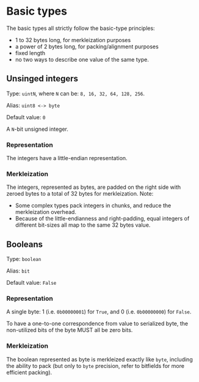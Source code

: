 # Basic types

The basic types all strictly follow the basic-type principles:
- 1 to 32 bytes long, for merkleization purposes
- a power of 2 bytes long, for packing/alignment purposes
- fixed length
- no two ways to describe one value of the same type.

## Unsinged integers

Type: `uintN`, where `N` can be: `8, 16, 32, 64, 128, 256`.

Alias: `uint8 <-> byte`

Default value: `0`

A `N`-bit unsigned integer.

### Representation

The integers have a little-endian representation.

### Merkleization

The integers, represented as bytes, are padded on the right side with zeroed bytes to a total of 32 bytes for merkleization.
Note:
 - Some complex types pack integers in chunks, and reduce the merkleization overhead.
 - Because of the little-endianness and right-padding, equal integers of different bit-sizes all map to the same 32 bytes value.


## Booleans

Type: `boolean`

Alias: `bit`

Default value: `False` 

### Representation

A single byte: 1 (i.e. `0b00000001`) for `True`, and 0 (i.e. `0b00000000`) for `False`.

To have a one-to-one correspondence from value to serialized byte, the non-utilized bits of the byte MUST all be zero bits.

### Merkleization

The boolean represented as byte is merkleized exactly like `byte`, including the ability to pack (but only to `byte` precision, refer to bitfields for more efficient packing).

